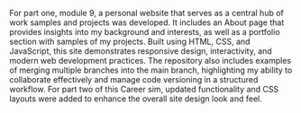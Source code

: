 For part one, module 9, a personal website that serves as a central hub of work samples and projects was developed. It includes an About page that provides insights into my background and interests, as well as a portfolio section with samples of my projects. Built using HTML, CSS, and JavaScript, this site demonstrates responsive design, interactivity, and modern web development practices. The repository also includes examples of merging multiple branches into the main branch, highlighting my ability to collaborate effectively and manage code versioning in a structured workflow.
For part two of this Career sim, updated functionality and CSS layouts were added to enhance the overall site design look and feel. 
